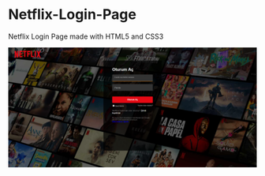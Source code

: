 # Netflix-Login-Page

Netflix Login Page made with HTML5 and CSS3

![Netflix Login Page Preview](https://github.com/mfatihgul/Netflix-Login-Page/blob/d00db196c909f447224d092abc13b1452c6aa4e2/thumb.png)
